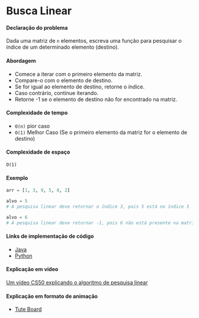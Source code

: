 # Busca Linear

#### Declaração do problema

Dada uma matriz de `n` elementos, escreva uma função para pesquisar o índice de um determinado elemento (destino).

#### Abordagem

- Comece a iterar com o primeiro elemento da matriz.
- Compare-o com o elemento de destino.
- Se for igual ao elemento de destino, retorne o índice.
- Caso contrário, continue iterando.
- Retorne -1 se o elemento de destino não for encontrado na matriz.

#### Complexidade de tempo

- `O(n)` pior caso
- `O(1)` Melhor Caso (Se o primeiro elemento da matriz for o elemento de destino)

#### Complexidade de espaço

`O(1)`

#### Exemplo

```python
arr = [1, 3, 9, 5, 0, 2]

alvo = 5
# A pesquisa linear deve retornar o índice 3, pois 5 está no índice 3

alvo = 6
# A pesquisa linear deve retornar -1, pois 6 não está presente na matriz
```

#### Links de implementação de código

- [Java](https://github.com/TheAlgorithms/Java/blob/master/src/main/java/com/thealgorithms/searches/LinearSearch.java)
- [Python](https://github.com/TheAlgorithms/Python/blob/master/searches/linear_search.py)

#### Explicação em vídeo

[Um vídeo CS50 explicando o algoritmo de pesquisa linear](https://www.youtube.com/watch?v=CX2CYIJLwfg)

#### Explicação em formato de animação

- [Tute Board](https://boardhub.github.io/tute/?wd=linearSearchAlgo)
